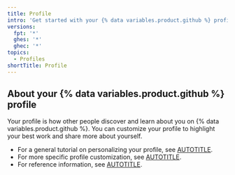 ```yaml
---
title: Profile
intro: 'Get started with your {% data variables.product.github %} profile.'
versions:
  fpt: '*'
  ghes: '*'
  ghec: '*'
topics:
  - Profiles
shortTitle: Profile
---
```


## About your {% data variables.product.github %} profile

Your profile is how other people discover and learn about you on {% data variables.product.github %}. You can customize your profile to highlight your best work and share more about yourself.

* For a general tutorial on personalizing your profile, see [AUTOTITLE](/account-and-profile/tutorials/personalize-your-profile).
* For more specific profile customization, see [AUTOTITLE](/account-and-profile/how-tos/setting-up-and-managing-your-github-profile).
* For reference information, see [AUTOTITLE](/account-and-profile/reference/profile-reference).
